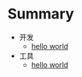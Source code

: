 # Summary

* 开发
    * [hello world](part1/helloworld.md) 
* 工具
    * [hello world](part1/helloworld.md) 
